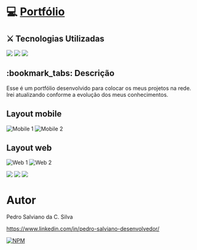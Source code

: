 


<h1>💻 <a href="https://pe-salviano.github.io/portifolio_pedro/"> Portfólio </a></h1>


<h2>⚔ Tecnologias Utilizadas</h2>

<div style="display: inline_block">

<img src="https://img.shields.io/badge/html5-%23E34F26.svg?style=for-the-badge&logo=html5&logoColor=white" />
<img src="https://img.shields.io/badge/css3-%231572B6.svg?style=for-the-badge&logo=css3&logoColor=white" />
<img src="https://img.shields.io/badge/javascript-%23323330.svg?style=for-the-badge&logo=javascript&logoColor=%23F7DF1E" />
  
</div>

<h2>:bookmark_tabs: Descrição</h2>
<p>Esse é um portfólio desenvolvido para colocar os meus projetos na rede. Irei atualizando conforme a evolução dos meus conhecimentos. </p>


## Layout mobile
![Mobile 1](https://github.com/pe-salviano/portifolio_pedro/blob/main/assets/imagem/layout-mobile.png) 
![Mobile 2](https://github.com/pe-salviano/portifolio_pedro/blob/main/assets/imagem/layout-mobile.modal.png)

## Layout web
![Web 1](https://github.com/pe-salviano/portifolio_pedro/blob/main/assets/imagem/layout-web.png)
![Web 2](https://github.com/pe-salviano/portifolio_pedro/blob/main/assets/imagem/layout-web2.png)

<div style="display: inline_block">
  
<a href = "mailto:pedro.salviano.cs@gmail.com"><img src="https://img.shields.io/badge/-Gmail-%23333?style=for-the-badge&logo=gmail&logoColor=white" target="_blank"></a>
<a href="https://www.linkedin.com/in/pedro-salviano-857917116/" target="_blank"><img src="https://img.shields.io/badge/-LinkedIn-%230077B5?style=for-the-badge&logo=linkedin&logoColor=white" target="_blank"></a>
<a href="https://pe-salviano.github.io/portifolio_pedro/" target="_blank"><img src="https://img.shields.io/badge/-Portf%C3%B3lio-brown?style=for-the-badge&logo=true" target="_blank"></a>
  
</div>



# Autor

Pedro Salviano da C. Silva

https://www.linkedin.com/in/pedro-salviano-desenvolvedor/

[![NPM](https://img.shields.io/npm/l/react)](https://github.com/pe-salviano/portifolio_pedro/blob/main/LICENSE) 
